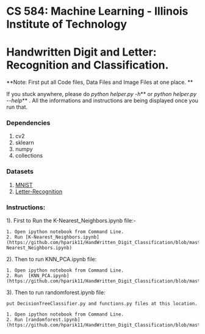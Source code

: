 # CS 584: Machine Learning - Illinois Institute of Technology

# Handwritten Digit and Letter: Recognition and Classification.


**Note: First put all Code files, Data Files and Image Files at one place. **


If you stuck anywhere, please do _python helper.py -h_** or _python helper.py --help_** . All the informations and instructions are being displayed once you run that.  


### Dependencies

1. cv2
2. sklearn
3. numpy
4. collections

### Datasets

1. [MNIST](http://yann.lecun.com/exdb/mnist/)
2. [Letter-Recognition](https://archive.ics.uci.edu/ml/datasets/Letter+Recognition)

### Instructions:
 
1). First to Run the K-Nearest_Neighbors.ipynb file:-  
	
	1. Open ipython notebook from Command Line.
	2. Run [K-Nearest_Neighbors.ipynb](https://github.com/hparik11/HandWritten_Digit_Classification/blob/master/code/K-Nearest_Neighbors.ipynb)

2). Then to run KNN_PCA.ipynb file: 
	
	1. Open ipython notebook from Command Line.
	2. Run  [KNN_PCA.ipynb](https://github.com/hparik11/HandWritten_Digit_Classification/blob/master/code/KNN_PCA.ipynb)
	
3). Then to run randomforest.ipynb file: 
	
	put DecisionTreeClassifier.py and functions.py files at this location. 

	1. Open ipython notebook from Command Line.
	2. Run [randomforest.ipynb](https://github.com/hparik11/HandWritten_Digit_Classification/blob/master/code/randomforest.ipynb)
